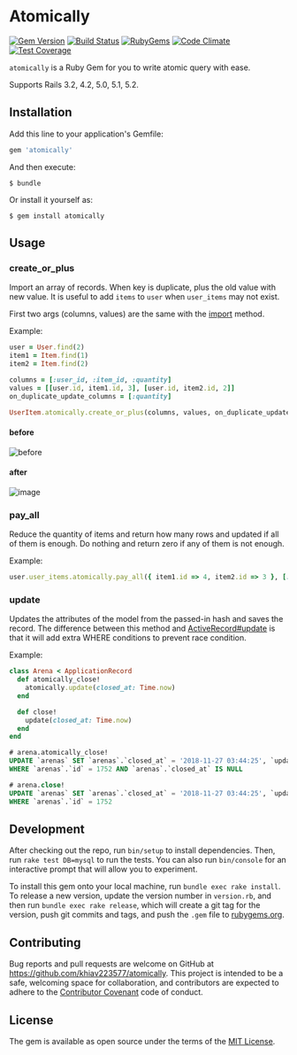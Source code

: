 # Atomically

[![Gem Version](https://img.shields.io/gem/v/atomically.svg?style=flat)](https://rubygems.org/gems/atomically)
[![Build Status](https://api.travis-ci.com/khiav223577/atomically.svg?branch=master)](https://travis-ci.com/khiav223577/atomically)
[![RubyGems](http://img.shields.io/gem/dt/atomically.svg?style=flat)](https://rubygems.org/gems/atomically)
[![Code Climate](https://codeclimate.com/github/khiav223577/atomically/badges/gpa.svg)](https://codeclimate.com/github/khiav223577/atomically)
[![Test Coverage](https://codeclimate.com/github/khiav223577/atomically/badges/coverage.svg)](https://codeclimate.com/github/khiav223577/atomically/coverage)

`atomically` is a Ruby Gem for you to write atomic query with ease.

Supports Rails 3.2, 4.2, 5.0, 5.1, 5.2.

## Installation

Add this line to your application's Gemfile:

```ruby
gem 'atomically'
```

And then execute:

    $ bundle

Or install it yourself as:

    $ gem install atomically

## Usage

### create_or_plus

Import an array of records. When key is duplicate, plus the old value with new value.
It is useful to add `items` to `user` when `user_items` may not exist.

First two args (columns, values) are the same with the [import](https://github.com/zdennis/activerecord-import#columns-and-arrays) method.

Example:
```rb
user = User.find(2)
item1 = Item.find(1)
item2 = Item.find(2)
```

```rb
columns = [:user_id, :item_id, :quantity]
values = [[user.id, item1.id, 3], [user.id, item2.id, 2]]
on_duplicate_update_columns = [:quantity]

UserItem.atomically.create_or_plus(columns, values, on_duplicate_update_columns)
```

#### before
![before](https://user-images.githubusercontent.com/4011729/48998921-ff430600-f18f-11e8-8eeb-e8a71bbf5802.png)

#### after
![image](https://user-images.githubusercontent.com/4011729/48999092-8d1ef100-f190-11e8-8372-86e2e99cbe08.png)


### pay_all

Reduce the quantity of items and return how many rows and updated if all of them is enough.
Do nothing and return zero if any of them is not enough.

Example:
```rb
user.user_items.atomically.pay_all({ item1.id => 4, item2.id => 3 }, [:quantity], primary_key: :item_id)
```

### update

Updates the attributes of the model from the passed-in hash and saves the record. The difference between this method and [ActiveRecord#update](https://apidock.com/rails/ActiveRecord/Persistence/update) is that it will add extra WHERE conditions to prevent race condition.

Example:
```rb
class Arena < ApplicationRecord
  def atomically_close!
    atomically.update(closed_at: Time.now)
  end

  def close!
    update(closed_at: Time.now)
  end
end
```
```sql
# arena.atomically_close!
UPDATE `arenas` SET `arenas`.`closed_at` = '2018-11-27 03:44:25', `updated_at` = '2018-11-27 03:44:25'
WHERE `arenas`.`id` = 1752 AND `arenas`.`closed_at` IS NULL

# arena.close!
UPDATE `arenas` SET `arenas`.`closed_at` = '2018-11-27 03:44:25', `updated_at` = '2018-11-27 03:44:25'
WHERE `arenas`.`id` = 1752
```

## Development

After checking out the repo, run `bin/setup` to install dependencies. Then, run `rake test DB=mysql` to run the tests. You can also run `bin/console` for an interactive prompt that will allow you to experiment.

To install this gem onto your local machine, run `bundle exec rake install`. To release a new version, update the version number in `version.rb`, and then run `bundle exec rake release`, which will create a git tag for the version, push git commits and tags, and push the `.gem` file to [rubygems.org](https://rubygems.org).

## Contributing

Bug reports and pull requests are welcome on GitHub at https://github.com/khiav223577/atomically. This project is intended to be a safe, welcoming space for collaboration, and contributors are expected to adhere to the [Contributor Covenant](http://contributor-covenant.org) code of conduct.


## License

The gem is available as open source under the terms of the [MIT License](http://opensource.org/licenses/MIT).

